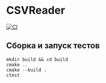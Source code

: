 # CSVReader

[![CI](https://github.com/vlad-gogov/csvreader/actions/workflows/ci.yml/badge.svg?branch=main)](https://github.com/vlad-gogov/csvreader/actions/workflows/ci.yml)

## Сборка и запуск тестов

```
mkdir build && cd build
cmake ..
cmake --build .
ctest
```
